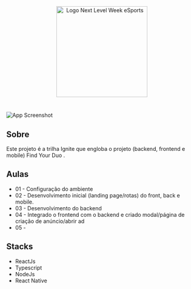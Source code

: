 <div align=center>
  <img src="https://i.imgur.com/7jhwI1R.png" alt="Logo Next Level Week eSports" width="240px">
</div>

#

![App Screenshot](https://i.imgur.com/1ktkiuI.png)

## Sobre
Este projeto é a trilha Ignite que engloba o projeto (backend, frontend e mobile) Find Your Duo .

## Aulas
- 01 - Configuração do ambiente
- 02 - Desenvolvimento inicial (landing page/rotas) do front, back e mobile.
- 03 - Desenvolvimento do backend
- 04 - Integrado o frontend com o backend e criado modal/página de criação de anúncio/abrir ad
- 05 -

## Stacks
- ReactJs
- Typescript
- NodeJs
- React Native
